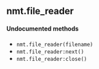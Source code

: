 <a name="nmt.file_reader.dok"></a>


## nmt.file_reader ##



#### Undocumented methods ####

<a name="nmt.file_reader"></a>
 * `nmt.file_reader(filename)`
<a name="nmt.file_reader:next"></a>
 * `nmt.file_reader:next()`
<a name="nmt.file_reader:close"></a>
 * `nmt.file_reader:close()`
